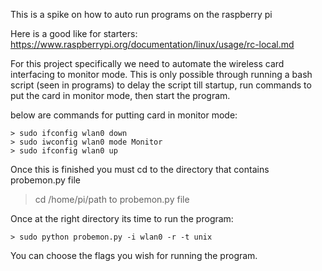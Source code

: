 This is a spike on how to auto run programs on the raspberry pi

Here is a good like for starters:
https://www.raspberrypi.org/documentation/linux/usage/rc-local.md

For this project specifically we need to automate the wireless card interfacing to monitor mode.
This is only possible through running a bash script (seen in programs) to delay the script till startup, 
run commands to put the card in monitor mode, then start the program.

below are commands for putting card in monitor mode:

	> sudo ifconfig wlan0 down
	> sudo iwconfig wlan0 mode Monitor
	> sudo ifconfig wlan0 up

Once this is finished you must cd to the directory that contains probemon.py file

 > cd /home/pi/path to probemon.py file

Once at the right directory its time to run the program:

	> sudo python probemon.py -i wlan0 -r -t unix

You can choose the flags you wish for running the program.
